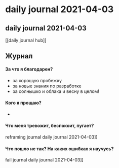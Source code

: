# daily journal 2021-04-03

## daily journal 2021-04-03
[[daily journal hub]]


## Журнал
#### За что я благодарен?
- за хорошую пробежку
- за новые знания по разработке
- за солнышко и облака и весну в целом!

#### Кого я прощаю?
- 

#### Что меня тревожит, беспокоит, пугает?
reframing journal daily journal 2021-04-03]]


#### Что пошло не так? На каких ошибках я научусь?
fail journal daily journal 2021-04-03]]

